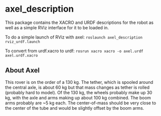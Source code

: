# axel_description

This package contains the XACRO and URDF descriptions for the robot as well as a simple RViz interface for it to be loaded in.

To do a simple launch of RViz with axel:
`roslaunch axel_description rviz_urdf.launch`

To convert from urdf.xacro to urdf:
`rosrun xacro xacro -o axel.urdf axel.urdf.xacro`

## About Axel

This rover is on the order of a 130 kg. The tether, which is spooled around the central axle, is about 60 kg but that mass changes as tether is rolled (probably hard to model). Of the 130 kg, the wheels probably make up 30 kg, with the axle and arms making up about 100 kg combined. The boom arms probably are ~5 kg each. The center-of-mass should be very close to the center of the tube and would be slightly offset by the boom arms.


